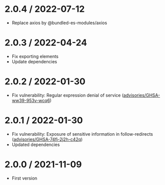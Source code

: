 2.0.4 / 2022-07-12
==================

* Replace axios by @bundled-es-modules/axios

2.0.3 / 2022-04-24
==================

* Fix exporting elements
* Update dependencies

2.0.2 / 2022-01-30
==================

* Fix vulnerability: Regular expression denial of service
  ([advisories/GHSA-ww39-953v-wcq6](https://github.com/advisories/GHSA-ww39-953v-wcq6))

2.0.1 / 2022-01-30
==================

* Fix vulnerability: Exposure of sensitive information in follow-redirects
  ([advisories/GHSA-74fj-2j2h-c42q](https://github.com/advisories/GHSA-74fj-2j2h-c42q))
* Updated dependencies

2.0.0 / 2021-11-09
==================

* First version
